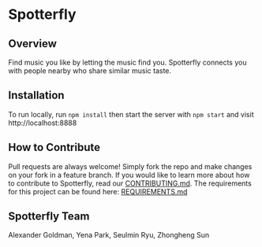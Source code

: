# Spotterfly

## Overview
Find music you like by letting the music find you. Spotterfly connects you with people nearby who share similar music taste.

## Installation 
To run locally, run `npm install` then start the server with `npm start` and visit http://localhost:8888 


## How to Contribute
Pull requests are always welcome! Simply fork the repo and make changes on your fork in a feature branch. If you would like to learn more about how to contribute to Spotterfly, read our [CONTRIBUTING.md](https://github.com/nyu-software-engineering/fall-2019-spotterfly/blob/master/CONTRIBUTING.md). The requirements for this project can be found here: [REQUIREMENTS.md](https://github.com/nyu-software-engineering/fall-2019-spotterfly/blob/yena/REQUIREMENTS.md)

## Spotterfly Team
Alexander Goldman, Yena Park, Seulmin Ryu, Zhongheng Sun 
